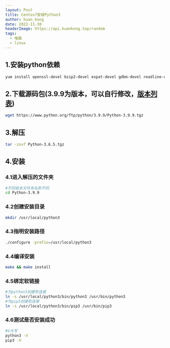 ```yaml
---
layout: Post
title: Centos7安装Python3
author: huan_kong
date: 2022-11-30
headerImage: https://api.huankong.top/random
tags:
  - 电脑
  - linux
---
```


## 1.安装python依赖

~~~ sh
yum install openssl-devel bzip2-devel expat-devel gdbm-devel readline-devel sqlite-devel
~~~

## 2.下载源码包(3.9.9为版本，可以自行修改，[版本列表](https://www.python.org/ftp/python))

~~~ sh
wget https://www.python.org/ftp/python/3.9.9/Python-3.9.9.tgz
~~~

## 3.解压

~~~sh
tar -zxvf Python-3.6.5.tgz
~~~

## 4.安装

### 4.1进入解压的文件夹

~~~ sh
#不同版本文件夹名称不同
cd Python-3.9.9 
~~~

### 4.2创建安装目录

~~~ sh
mkdir /usr/local/python3
~~~

### 4.3指明安装路径

~~~ sh
./configure -prefix=/usr/local/python3
~~~

### 4.4编译安装

~~~ sh
make && make install
~~~

### 4.5绑定软链接

~~~ sh
#为python3创建软连接 
ln -s /usr/local/python3/bin/python3 /usr/bin/python3 
#为pip3创建软连接
ln -s /usr/local/python3/bin/pip3 /usr/bin/pip3  
~~~

### 4.6测试是否安装成功

~~~ sh
#V大写
python3 -V
pip3 -V
~~~
